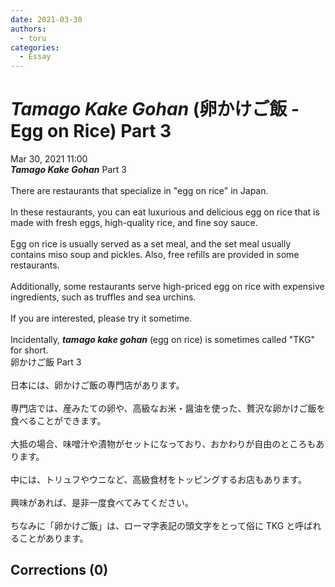 ```yaml
---
date: 2021-03-30
authors:
  - toru
categories:
  - Essay
---
```


<h1 id="subject_show"><strong><em>Tamago Kake Gohan</strong></em> (卵かけご飯 - Egg on Rice) Part 3</h1>
<div class="date">Mar 30, 2021 11:00</div>
<div id="post"><div id="body_show_ori">
<strong><em>Tamago Kake Gohan</strong></em> Part 3<br/><br/>There are restaurants that specialize in "egg on rice" in Japan.<br/><br/>In these restaurants, you can eat luxurious and delicious egg on rice that is made with fresh eggs, high-quality rice, and fine soy sauce.<br/><br/>Egg on rice is usually served as a set meal, and the set meal usually contains miso soup and pickles. Also, free refills are provided in some restaurants.<br/><br/>Additionally, some restaurants serve high-priced egg on rice with expensive ingredients, such as truffles and sea urchins.<br/><br/>If you are interested, please try it sometime.<br/><br/>Incidentally, <strong><em>tamago kake gohan</em></strong> (egg on rice) is sometimes called "TKG" for short.
</div></div>

<!-- more -->

<div id="post_ja"><div id="body_show_mo">
卵かけご飯 Part 3<br/><br/>日本には、卵かけご飯の専門店があります。<br/><br/>専門店では、産みたての卵や、高級なお米・醤油を使った、贅沢な卵かけご飯を食べることができます。<br/><br/>大抵の場合、味噌汁や漬物がセットになっており、おかわりが自由のところもあります。<br/><br/>中には、トリュフやウニなど、高級食材をトッピングするお店もあります。<br/><br/>興味があれば、是非一度食べてみてください。<br/><br/>ちなみに「卵かけご飯」は、ローマ字表記の頭文字をとって俗に TKG と呼ばれることがあります。
</div></div>

## Corrections (0)
